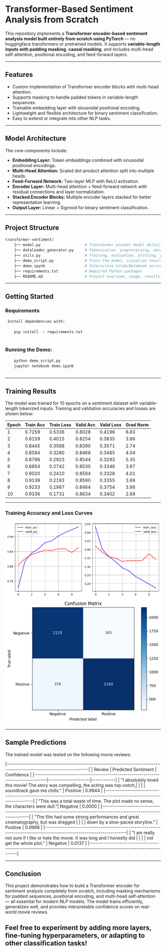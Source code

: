 # Transformer-Based Sentiment Analysis from Scratch

This repository implements a **Transformer encoder-based sentiment analysis model built entirely from scratch
using PyTorch** — no huggingface transformers or pretrained models. It supports **variable-length inputs with
padding masking**, **causal masking**, and includes multi-head self-attention, positional encoding, and feed-forward
layers.

---

## Features

- Custom implementation of Transformer encoder blocks with multi-head attention.
- Supports masking to handle padded tokens in variable-length sequences.
- Trainable embedding layer with sinusoidal positional encoding.
- Lightweight and flexible architecture for binary sentiment classification.
- Easy to extend or integrate into other NLP tasks.

---

## Model Architecture

The core components include:

- **Embedding Layer:** Token embeddings combined with sinusoidal positional encodings.
- **Multi-Head Attention:** Scaled dot-product attention split into multiple heads.
- **Feed-Forward Network:** Two-layer MLP with ReLU activation.
- **Encoder Layer:** Multi-head attention + feed-forward network with residual connections and layer normalization.
- **Stacked Encoder Blocks:** Multiple encoder layers stacked for better representation learning.
- **Output Layer:** Linear + Sigmoid for binary sentiment classification.

---


##  Project Structure

```bash
transformer-sentiment/
    ├── model.py                    # Transformer encoder model definition
    ├── dataloader_generator.py     # Tokenization, preprocessing, dataset & dataloader
    ├── utils.py                    # Training, evaluation, plotting, prediction utils
    ├── demo_script.py              # Train the model, visualize results, sample predictions (script format)
    ├── demo.ipynb                  # Interactive Colab/Notebook version of the demo
    ├── requirements.txt            # Required Python packages
    ├── README.md                   # Project overview, usage, results, etc.

```
---


## Getting Started

### Requirements

```bash
 Install dependencies with:

    pip install -r requirements.txt
    
```
 ### Running the Demo:
 ```bash
     python demo_script.py
     jupyter notebook demo.ipynb
     
```
---

## Training Results

The model was trained for 10 epochs on a sentiment dataset with variable-length tokenized inputs. Training and validation accuracies and losses are shown below:

| Epoch | Train Acc | Train Loss | Valid Acc | Valid Loss | Grad Norm |
|-------|-----------|------------|-----------|------------|-----------|
| 1     | 0.7259    | 0.5336     | 0.8028    | 0.4196     | 6.83      |
| 2     | 0.8159    | 0.4015     | 0.8254    | 0.3835     | 3.86      |
| 3     | 0.8445    | 0.3588     | 0.8390    | 0.3571     | 2.74      |
| 4     | 0.8584    | 0.3280     | 0.8468    | 0.3485     | 4.04      |
| 5     | 0.8796    | 0.2923     | 0.8544    | 0.3293     | 5.35      |
| 6     | 0.8854    | 0.2742     | 0.8530    | 0.3348     | 3.67      |
| 7     | 0.9020    | 0.2410     | 0.8584    | 0.3328     | 4.01      |
| 8     | 0.9139    | 0.2193     | 0.8590    | 0.3355     | 3.69      |
| 9     | 0.9233    | 0.1967     | 0.8464    | 0.3754     | 3.96      |
| 10    | 0.9336    | 0.1731     | 0.8634    | 0.3402     | 2.69      |

---

### Training Accuracy and Loss Curves

![Training and Validation Accuracy and Loss](train.png)
![Confusion Matrix](confusion.png) 

---

## Sample Predictions

The trained model was tested on the following movie reviews:
    
|-----------------------------------------------------------------------------------------------------------------------|
| Review                                                                             | Predicted Sentiment | Confidence |
|------------------------------------------------------------------------------------|---------------------|------------|
| "I absolutely loved this movie! The story was compelling, the acting was top-notch,|                     |            | 
|  soundtrack gave me chills."                                                       | Positive            | 0.9944     |
|-----------------------------------------------------------------------------------------------------------------------|
| "This was a total waste of time. The plot made no sense, the characters were dull."| Negative            | 0.0000     |
|-----------------------------------------------------------------------------------------------------------------------|
| "The film had some strong performances and great cinematography, but was dragged   |                     |            |
|  down by a slow-paced storyline."                                                  | Positive            | 0.9988     |
|-----------------------------------------------------------------------------------------------------------------------|
| "I am really not sure if I like or hate the movie. It was long and I honestly did  |                     |            |
|   not get the whole plot."                                                         | Negative            | 0.0137     |
|-----------------------------------------------------------------------------------------------------------------------|

---


## Conclusion

This project demonstrates how to build a Transformer encoder for sentiment analysis completely from scratch, including masking
mechanisms for padded sequences, positional encoding, and multi-head self-attention — all essential for modern NLP models.
The model trains efficiently, generalizes well, and provides interpretable confidence scores on real-world movie reviews.

Feel free to experiment by adding more layers, fine-tuning hyperparameters, or adapting to other classification tasks!
---
